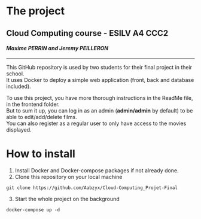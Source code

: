 # The project
## Cloud Computing course - ESILV A4 CCC2

#### *Maxime PERRIN and Jeremy PEILLERON*
---

This GitHub repository is used by two students for their final project in their school.  
It uses Docker to deploy a simple web application (front, back and database included).

To use this project, you have more thorough instructions in the ReadMe file, in the frontend folder.  
But to sum it up, you can log in as an admin (**admin/admin** by default) to be able to edit/add/delete films.  
You can also register as a regular user to only have access to the movies displayed.

# How to install
1. Install Docker and Docker-compose packages if not already done.
2. Clone this repository on your local machine
```git
git clone https://github.com/Aabzyx/Cloud-Computing_Projet-Final
``` 
3. Start the whole project on the background
```git
docker-compose up -d
```